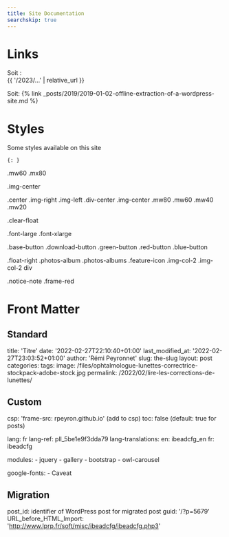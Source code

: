 ```yaml
---
title: Site Documentation
searchskip: true
---
```


# Links
Soit :  
{{ '/2023/...' | relative_url }}

Soit:
{% link _posts/2019/2019-01-02-offline-extraction-of-a-wordpress-site.md %}

# Styles

Some styles available on this site
    
```
{: }
```
 
.mw60
.mx80

.img-center

.center
.img-right 
.img-left 
.div-center
.img-center
.mw80 
.mw60 
.mw40
.mw20 

.clear-float

.font-large 
.font-xlarge 

.base-button 
.download-button 
.green-button 
.red-button 
.blue-button 

.float-right 
.photos-album 
.photos-albums
.feature-icon 
.img-col-2 
.img-col-2 div 

.notice-note 
.frame-red 

# Front Matter

## Standard

title: 'Titre'
date: '2022-02-27T22:10:40+01:00'
last_modified_at: '2022-02-27T23:03:52+01:00'
author: 'Rémi Peyronnet'
slug: the-slug
layout: post
categories:  <list>
tags:  <list>
image: /files/ophtalmologue-lunettes-correctrice-stockpack-adobe-stock.jpg
permalink: /2022/02/lire-les-corrections-de-lunettes/


## Custom

csp: 'frame-src: rpeyron.github.io' (add to csp)
toc: false (default: true for posts)

lang: fr
lang-ref: pll_5be1e9f3dda79
lang-translations:
    en: ibeadcfg_en
    fr: ibeadcfg

modules:
    - jquery
    - gallery
    - bootstrap
    - owl-carousel
    
google-fonts:
    - Caveat



## Migration

post_id: identifier of WordPress post for migrated post
guid: '/?p=5679'
URL_before_HTML_Import: 'http://www.lprp.fr/soft/misc/ibeadcfg/ibeadcfg.php3'
